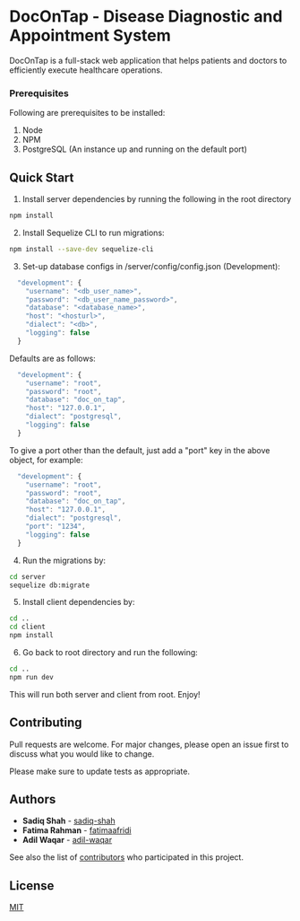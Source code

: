 # DocOnTap - Disease Diagnostic and Appointment System

DocOnTap is a full-stack web application that helps patients and doctors to efficiently execute healthcare operations.

### Prerequisites

Following are prerequisites to be installed:

1. Node
2. NPM
3. PostgreSQL (An instance up and running on the default port)

## Quick Start

1. Install server dependencies by running the following in the root directory

```bash
npm install
```

2. Install Sequelize CLI to run migrations:

```bash
npm install --save-dev sequelize-cli
```

3. Set-up database configs in /server/config/config.json (Development):

```js
  "development": {
    "username": "<db_user_name>",
    "password": "<db_user_name_password>",
    "database": "<database_name>",
    "host": "<hosturl>",
    "dialect": "<db>",
    "logging": false
  }
```

Defaults are as follows:

```js
  "development": {
    "username": "root",
    "password": "root",
    "database": "doc_on_tap",
    "host": "127.0.0.1",
    "dialect": "postgresql",
    "logging": false
  }
```

To give a port other than the default, just add a "port" key in the above object, for example:

```js
  "development": {
    "username": "root",
    "password": "root",
    "database": "doc_on_tap",
    "host": "127.0.0.1",
    "dialect": "postgresql",
    "port": "1234",
    "logging": false
  }
```

4. Run the migrations by:

```bash
cd server
sequelize db:migrate
```

5. Install client dependencies by:

```bash
cd ..
cd client
npm install
```

6. Go back to root directory and run the following:

```bash
cd ..
npm run dev
```

This will run both server and client from root. Enjoy!

## Contributing

Pull requests are welcome. For major changes, please open an issue first to discuss what you would like to change.

Please make sure to update tests as appropriate.

## Authors

- **Sadiq Shah** - [sadiq-shah](https://github.com/sadiq-shah)
- **Fatima Rahman** - [fatimaafridi](https://github.com/fatimaafridi)
- **Adil Waqar** - [adil-waqar](https://github.com/adil-waqar)

See also the list of [contributors](https://github.com/adil-waqar/docontap/contributors) who participated in this project.

## License

[MIT](https://choosealicense.com/licenses/mit/)
